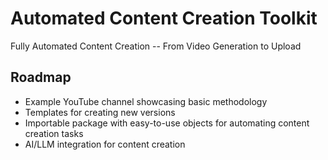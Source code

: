 # Automated Content Creation Toolkit
Fully Automated Content Creation -- From Video Generation to Upload

## Roadmap
- Example YouTube channel showcasing basic methodology
- Templates for creating new versions
- Importable package with easy-to-use objects for automating content creation tasks
- AI/LLM integration for content creation
